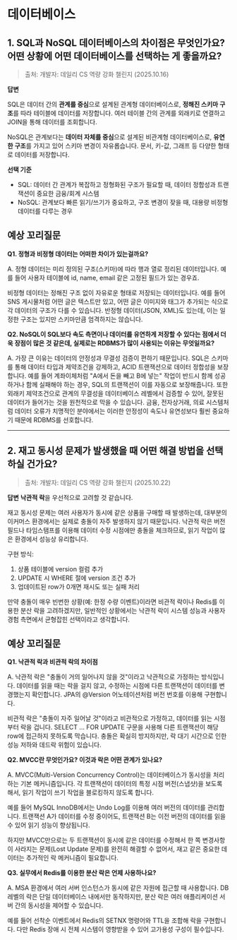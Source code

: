 # 데이터베이스

## 1. SQL과 NoSQL 데이터베이스의 차이점은 무엇인가요? 어떤 상황에 어떤 데이터베이스를 선택하는 게 좋을까요?
> 출처: 개발자: 데일리 CS 역량 강화 챌린지 (2025.10.16)

**답변**

SQL은 데이터 간의 **관계를 중심**으로 설계된 관계형 데이터베이스로, **정해진 스키마 구조**를 따라 테이블에 데이터를 저장합니다. 여러 테이블 간의 관계를 외래키로 연결하고 JOIN을 통해 데이터를 조회합니다.

NoSQL은 관계보다는 **데이터 자체를 중심**으로 설계된 비관계형 데이터베이스로, **유연한 구조**를 가지고 있어 스키마 변경이 자유롭습니다. 문서, 키-값, 그래프 등 다양한 형태로 데이터를 저장합니다.

**선택 기준**
- SQL: 데이터 간 관계가 복잡하고 정형화된 구조가 필요할 때, 데이터 정합성과 트랜잭션이 중요한 금융/회계 시스템
- NoSQL: 관계보다 빠른 읽기/쓰기가 중요하고, 구조 변경이 잦을 때, 대용량 비정형 데이터를 다루는 경우


## **예상 꼬리질문**

**Q1. 정형과 비정형 데이터는 어떠한 차이가 있는걸까요?**

A. 정형 데이터는 미리 정의된 구조(스키마)에 따라 행과 열로 정리된 데이터입니다. 예를 들어 사용자 테이블에 id, name, email 같은 고정된 필드가 있는 경우죠. 

비정형 데이터는 정해진 구조 없이 자유로운 형태로 저장되는 데이터입니다. 예를 들어 SNS 게시물처럼 어떤 글은 텍스트만 있고, 어떤 글은 이미지와 태그가 추가되는 식으로 각 데이터의 구조가 다를 수 있습니다. 반정형 데이터(JSON, XML)도 있는데, 이는 일정한 구조는 있지만 스키마만큼 엄격하지는 않습니다.


**Q2. NoSQL이 SQL보다 속도 측면이나 데이터를 유연하게 저장할 수 있다는 점에서 더욱 장점이 많은 것 같은데, 실제로는 RDBMS가 많이 사용되는 이유는 무엇일까요?**

A. 가장 큰 이유는 데이터의 안정성과 무결성 검증이 편하기 때문입니다.
SQL은 스키마를 통해 데이터 타입과 제약조건을 강제하고, ACID 트랜잭션으로 데이터 정합성을 보장합니다. 예를 들어 계좌이체처럼 "A에서 돈을 빼고 B에 넣는" 작업이 반드시 함께 성공하거나 함께 실패해야 하는 경우, SQL의 트랜잭션이 이를 자동으로 보장해줍니다.
또한 외래키 제약조건으로 관계의 무결성을 데이터베이스 레벨에서 검증할 수 있어, 잘못된 데이터가 들어가는 것을 원천적으로 막을 수 있습니다.
금융, 전자상거래, 의료 시스템처럼 데이터 오류가 치명적인 분야에서는 이러한 안정성이 속도나 유연성보다 훨씬 중요하기 때문에 RDBMS를 선호합니다.

---

## 2. 재고 동시성 문제가 발생했을 때 어떤 해결 방법을 선택하실 건가요?
> 출처: 개발자: 데일리 CS 역량 강화 챌린지 (2025.10.22)

**답변**
**낙관적 락**을 우선적으로 고려할 것 같습니다.

재고 동시성 문제는 여러 사용자가 동시에 같은 상품을 구매할 때 발생하는데, 대부분의 이커머스 환경에서는 실제로 충돌이 자주 발생하지 않기 때문입니다. 낙관적 락은 버전 필드나 타임스탬프를 이용해 데이터 수정 시점에만 충돌을 체크하므로, 읽기 작업이 많은 환경에서 성능상 유리합니다.

구현 방식:
1. 상품 테이블에 version 컬럼 추가
2. UPDATE 시 WHERE 절에 version 조건 추가
3. 업데이트된 row가 0개면 재시도 또는 실패 처리

만약 충돌이 매우 빈번한 상황(예: 한정 수량 이벤트)이라면 비관적 락이나 Redis를 이용한 분산 락을 고려하겠지만, 일반적인 상황에서는 낙관적 락이 시스템 성능과 사용자 경험 측면에서 균형잡힌 선택이라고 생각합니다.

## **예상 꼬리질문**

**Q1. 낙관적 락과 비관적 락의 차이점**

A. 낙관적 락은 "충돌이 거의 일어나지 않을 것"이라고 낙관적으로 가정하는 방식입니다. 데이터를 읽을 때는 락을 걸지 않고, 수정하는 시점에 다른 트랜잭션이 데이터를 변경했는지 확인합니다. JPA의 @Version 어노테이션처럼 버전 번호를 이용해 구현합니다.

비관적 락은 "충돌이 자주 일어날 것"이라고 비관적으로 가정하고, 데이터를 읽는 시점부터 락을 겁니다. SELECT ... FOR UPDATE 구문을 사용해 다른 트랜잭션이 해당 row에 접근하지 못하도록 막습니다. 충돌은 확실히 방지하지만, 락 대기 시간으로 인한 성능 저하와 데드락 위험이 있습니다.

**Q2. MVCC란 무엇인가요? 이것과 락은 어떤 관계가 있나요?**

A. MVCC(Multi-Version Concurrency Control)는 데이터베이스가 동시성을 처리하는 기본 메커니즘입니다. 각 트랜잭션이 데이터의 특정 시점 버전(스냅샷)을 보도록 해서, 읽기 작업이 쓰기 작업을 블로킹하지 않도록 합니다.

예를 들어 MySQL InnoDB에서는 Undo Log를 이용해 여러 버전의 데이터를 관리합니다. 트랜잭션 A가 데이터를 수정 중이어도, 트랜잭션 B는 이전 버전의 데이터를 읽을 수 있어 읽기 성능이 향상됩니다.

하지만 MVCC만으로는 두 트랜잭션이 동시에 같은 데이터를 수정해서 한 쪽 변경사항이 사라지는 문제(Lost Update 문제)를 완전히 해결할 수 없어서, 재고 같은 중요한 데이터는 추가적인 락 메커니즘이 필요합니다.

**Q3. 실무에서 Redis를 이용한 분산 락은 언제 사용하나요?**

A. MSA 환경에서 여러 서버 인스턴스가 동시에 같은 자원에 접근할 때 사용합니다. DB 레벨의 락은 단일 데이터베이스 내에서만 동작하지만, 분산 락은 여러 애플리케이션 서버 간의 동시성을 제어할 수 있습니다.

예를 들어 선착순 이벤트에서 Redis의 SETNX 명령어와 TTL을 조합해 락을 구현합니다. 다만 Redis 장애 시 전체 시스템이 영향받을 수 있어 고가용성 구성이 필수입니다.

